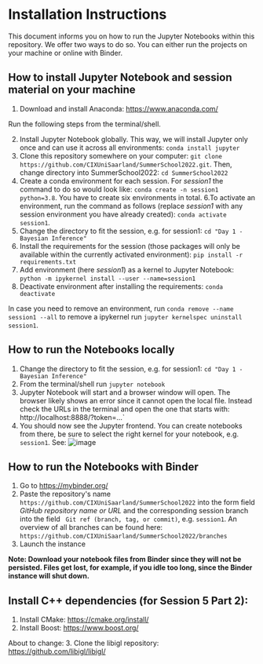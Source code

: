 # Installation Instructions

This document informs you on how to run the Jupyter Notebooks within this repository. We offer two ways to do so. You can either run the projects on your machine or online with Binder.

## How to install Jupyter Notebook and session material on your machine

1. Download and install Anaconda: https://www.anaconda.com/

Run the following steps from the terminal/shell.

2. Install Jupyter Notebook globally. This way, we will install Jupyter only once and can use it across all environments: `conda install jupyter`
3. Clone this repository somewhere on your computer: `git clone https://github.com/CIXUniSaarland/SummerSchool2022.git`. Then, change directory into SummerSchool2022: `cd SummerSchool2022`
5. Create a conda environment for each session. For *session1* the command to do so would look like: `conda create -n session1 python=3.8`. You have to create six environments in total.
6.To activate an environment, run the command as follows (replace *session1* with any session environment you have already created): `conda activate session1`.
7. Change the directory to fit the session, e.g. for session1: `cd "Day 1 - Bayesian Inference"`
8. Install the requirements for the session (those packages will only be available within the currently activated environment): `pip install -r requirements.txt`
9. Add environment (here *session1*) as a kernel to Jupyter Notebook: `python -m ipykernel install --user --name=session1`
10. Deactivate environment after installing the requirements: `conda deactivate`

In case you need to remove an environment, run `conda remove --name session1 --all` to remove a ipykernel run `jupyter kernelspec uninstall session1`.

## How to run the Notebooks locally

1. Change the directory to fit the session, e.g. for session1: `cd "Day 1 - Bayesian Inference"`
2. From the terminal/shell run `jupyter notebook`
3. Jupyter Notebook will start and a browser window will open. The browser likely shows an error since it cannot open the local file. Instead check the URLs in the terminal and open the one that starts with: http://localhost:8888/?token=...`
4. You should now see the Jupyter frontend. You can create notebooks from there, be sure to select the right kernel for your notebook, e.g. `session1`. See: ![image](https://user-images.githubusercontent.com/8307823/173298493-cd96e8a1-40cf-48cf-92ab-7f296f65dbf0.png)


## How to run the Notebooks with Binder

1. Go to https://mybinder.org/ 
2. Paste the repository's name `https://github.com/CIXUniSaarland/SummerSchool2022`  into the form field *GitHub repository name or URL* and the corresponding session branch into the field ` Git ref (branch, tag, or commit)`, e.g. `session1`. An overview of all branches can be found here: `https://github.com/CIXUniSaarland/SummerSchool2022/branches`
3. Launch the instance

**Note: Download your notebook files from Binder since they will not be persisted. Files get lost, for example, if you idle too long, since the Binder instance will shut down.**

## Install C++ dependencies (for Session 5 Part 2):

1. Install CMake: https://cmake.org/install/
2. Install Boost: https://www.boost.org/

About to change:
3. Clone the libigl repository: https://github.com/libigl/libigl/
